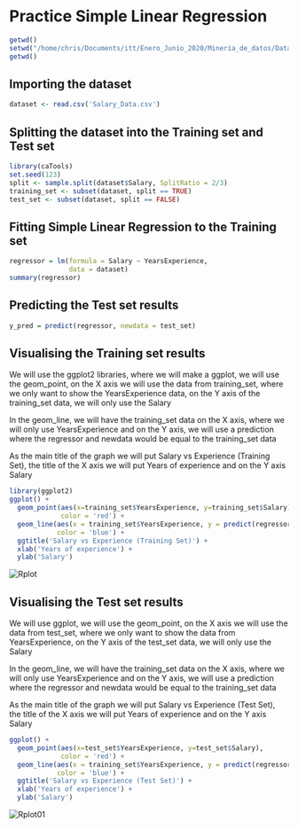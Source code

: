# Practice Simple Linear Regression

```R
getwd()
setwd("/home/chris/Documents/itt/Enero_Junio_2020/Mineria_de_datos/DataMining/MachineLearning/SimpleLinearRegression")
getwd()
```

## Importing the dataset
```R
dataset <- read.csv('Salary_Data.csv')
```

## Splitting the dataset into the Training set and Test set

```R
library(caTools)
set.seed(123)
split <- sample.split(dataset$Salary, SplitRatio = 2/3)
training_set <- subset(dataset, split == TRUE)
test_set <- subset(dataset, split == FALSE)
```
## Fitting Simple Linear Regression to the Training set
```R
regressor = lm(formula = Salary ~ YearsExperience,
               data = dataset)
summary(regressor)
```

## Predicting the Test set results
```R
y_pred = predict(regressor, newdata = test_set)
```

## Visualising the Training set results

We will use the ggplot2 libraries, where we will make a ggplot, we will use the geom_point, on the X axis we will use the data from training_set, where we only want to show the YearsExperience data, on the Y axis of the training_set data, we will only use the Salary

In the geom_line, we will have the training_set data on the X axis, where we will only use YearsExperience and on the Y axis, we will use a prediction where the regressor and newdata would be equal to the training_set data

As the main title of the graph we will put Salary vs Experience (Training Set), the title of the X axis we will put Years of experience and on the Y axis Salary

```R
library(ggplot2)
ggplot() +
  geom_point(aes(x=training_set$YearsExperience, y=training_set$Salary),
             color = 'red') +
  geom_line(aes(x = training_set$YearsExperience, y = predict(regressor, newdata = training_set)),
            color = 'blue') +
  ggtitle('Salary vs Experience (Training Set)') +
  xlab('Years of experience') +
  ylab('Salary')
```

![Rplot](https://i.imgur.com/dilICda.png)

## Visualising the Test set results

We will use ggplot, we will use the geom_point, on the X axis we will use the data from test_set, where we only want to show the data from YearsExperience, on the Y axis of the test_set data, we will only use the Salary

In the geom_line, we will have the training_set data on the X axis, where we will only use YearsExperience and on the Y axis, we will use a prediction where the regressor and newdata would be equal to the training_set data

As the main title of the graph we will put Salary vs Experience (Test Set), the title of the X axis we will put Years of experience and on the Y axis Salary

```R
ggplot() +
  geom_point(aes(x=test_set$YearsExperience, y=test_set$Salary),
             color = 'red') +
  geom_line(aes(x = training_set$YearsExperience, y = predict(regressor, newdata = training_set)),
            color = 'blue') +
  ggtitle('Salary vs Experience (Test Set)') +
  xlab('Years of experience') +
  ylab('Salary')
```

![Rplot01](https://i.imgur.com/pHCXcEs.png)

